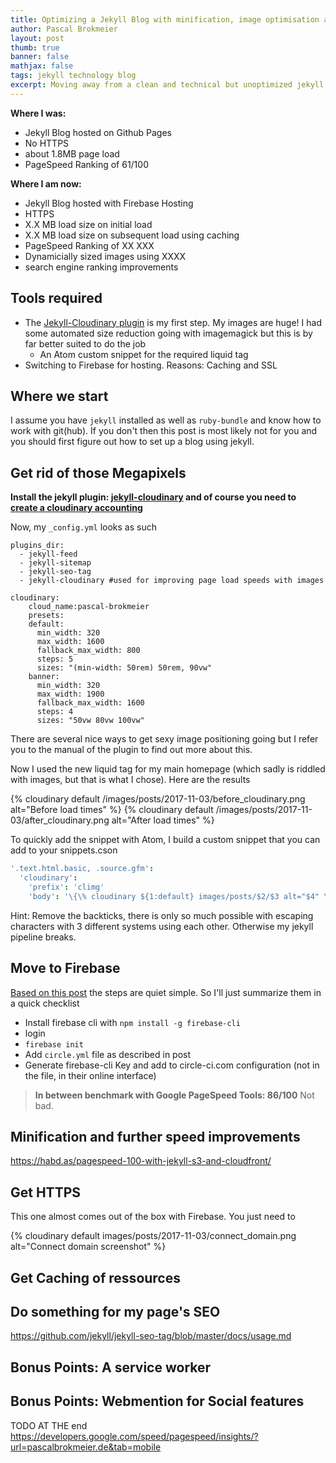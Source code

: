 ```yaml
---
title: Optimizing a Jekyll Blog with minification, image optimisation and caching on Firebase Hosting
author: Pascal Brokmeier
layout: post
thumb: true
banner: false
mathjax: false
tags: jekyll technology blog
excerpt: Moving away from a clean and technical but unoptimized jekyll blog to a CDN backed, more efficient blog with dynamic image sizing and more.
---
```


**Where I was:**

-   Jekyll Blog hosted on Github Pages
-   No HTTPS
-   about 1.8MB page load
-   PageSpeed Ranking of 61/100

**Where I am now:**

-   Jekyll Blog hosted with Firebase Hosting
-   HTTPS
-   X.X MB load size on initial load
-   X.X MB load size on subsequent load using caching
-   PageSpeed Ranking of XX XXX
-   Dynamicially sized images using XXXX
-   search engine ranking improvements

## Tools required

-   The [Jekyll-Cloudinary plugin](https://nhoizey.github.io/jekyll-cloudinary/#live-example) is my first step. My images are huge! I had some automated size reduction going with imagemagick but this is by far better suited to do the job
    -   An Atom custom snippet for the required liquid tag
-   Switching to Firebase for hosting. Reasons: Caching and SSL


## Where we start
I assume you have `jekyll` installed as well as `ruby-bundle` and know how to work with git(hub). If you don't then this post is most likely not for you and you should first figure out how to set up a blog using jekyll.

## Get rid of those Megapixels

**Install the jekyll plugin: [jekyll-cloudinary](https://nhoizey.github.io/jekyll-cloudinary/#installation) and of course you need to [create a cloudinary accounting](https://cloudinary.com/invites/lpov9zyyucivvxsnalc5/flurhi5jzgzzan33ou6f)**

Now, my `_config.yml` looks as such

```
plugins_dir:
  - jekyll-feed
  - jekyll-sitemap
  - jekyll-seo-tag
  - jekyll-cloudinary #used for improving page load speeds with images

cloudinary:
    cloud_name:pascal-brokmeier
    presets:
    default:
      min_width: 320
      max_width: 1600
      fallback_max_width: 800
      steps: 5
      sizes: "(min-width: 50rem) 50rem, 90vw"
    banner:
      min_width: 320
      max_width: 1900
      fallback_max_width: 1600
      steps: 4
      sizes: "50vw 80vw 100vw"
```

There are several nice ways to get sexy image positioning going but I refer you to the manual of the plugin to find out more about this.

Now I used the new liquid tag for my main homepage (which sadly is riddled with images, but that is what I chose). Here are the results

{% cloudinary default /images/posts/2017-11-03/before_cloudinary.png alt="Before load times" %}
{% cloudinary default /images/posts/2017-11-03/after_cloudinary.png alt="After load times" %}

To quickly add the snippet with Atom, I build a custom snippet that you can add to your snippets.cson

```cson
'.text.html.basic, .source.gfm':
  'cloudinary':
    'prefix': 'climg'
    'body': '\{\% cloudinary ${1:default} images/posts/$2/$3 alt="$4" \%\}'
```
Hint: Remove the backticks, there is only so much possible with escaping characters with 3 different systems using each other. Otherwise my jekyll pipeline breaks.
## Move to Firebase
[Based on this post](https://chris.banes.me/2017/06/02/jekyll-firebase/) the steps are quiet simple. So I'll just summarize them in a quick checklist

- Install firebase cli with `npm install -g firebase-cli`
- login
- `firebase init`
- Add `circle.yml` file as described in post
- Generate firebase-cli Key and add to circle-ci.com configuration (not in the file, in their online interface)

> **In between benchmark with Google PageSpeed Tools: 86/100** Not bad.

## Minification and further speed improvements
https://habd.as/pagespeed-100-with-jekyll-s3-and-cloudfront/



## Get HTTPS

This one almost comes out of the box with Firebase. You just need to

{% cloudinary default images/posts/2017-11-03/connect_domain.png alt="Connect domain screenshot" %}

## Get Caching of ressources

## Do something for my page's SEO
https://github.com/jekyll/jekyll-seo-tag/blob/master/docs/usage.md

## Bonus Points: A service worker
## Bonus Points: Webmention for Social features


TODO AT THE end
https://developers.google.com/speed/pagespeed/insights/?url=pascalbrokmeier.de&tab=mobile
